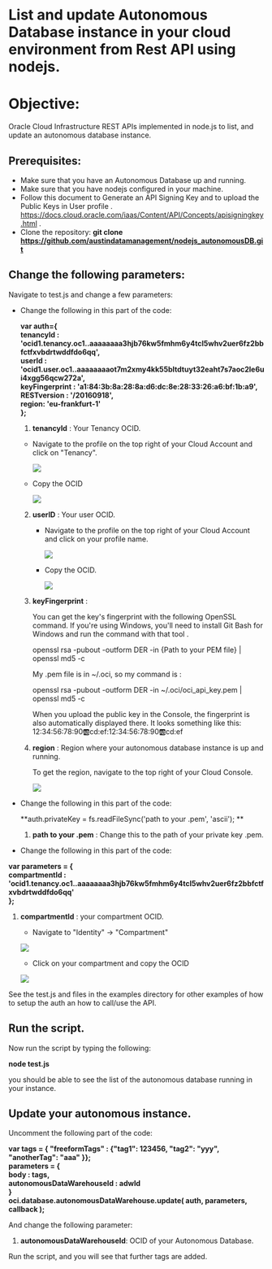 # List and update Autonomous Database instance in your cloud environment from Rest API using nodejs.

# Objective:

Oracle Cloud Infrastructure REST APIs implemented in node.js to list, and update an autonomous database instance.  

## Prerequisites:

- Make sure that you have an Autonomous Database up and running.    
- Make sure that you have nodejs configured in your machine.
- Follow this document to Generate an API Signing Key and to upload the Public Keys in User profile . 
  https://docs.cloud.oracle.com/iaas/Content/API/Concepts/apisigningkey.html . 
- Clone the repository: 
   **git clone https://github.com/austindatamanagement/nodejs_autonomousDB.git**

## Change the following parameters:

Navigate to test.js and change a few parameters:

- Change the following in this part of the code: 

  **var auth={  
      tenancyId : 'ocid1.tenancy.oc1..aaaaaaaa3hjb76kw5fmhm6y4tcl5whv2uer6fz2bbfctfxvbdrtwddfdo6qq',  
      userId : 'ocid1.user.oc1..aaaaaaaaot7m2xmy4kk55bltdtuyt32eaht7s7aoc2le6ui4xgg56qcw272a',  
      keyFingerprint : 'a1:84:3b:8a:28:8a:d6:dc:8e:28:33:26:a6:bf:1b:a9',  
      RESTversion : '/20160918',  
      region: 'eu-frankfurt-1'  
  };**  
  
  1. **tenancyId** : Your Tenancy OCID. 
    
    - Navigate to the profile on the top right of your Cloud Account and click on "Tenancy".
     
       ![](profile.png)
     
     - Copy the OCID
     
       ![](tenancy.png)
     
  2. **userID** : Your user OCID. 
  
     - Navigate to the profile on the top right of your Cloud Account and click on your profile name.
     
       ![](profile.png)
       
     - Copy the OCID. 
     
       ![](user.png)
       
  
  3. **keyFingerprint** : 
  
     You can get the key's fingerprint with the following OpenSSL command. If you're using Windows, you'll need to install Git Bash for Windows and run the command with that tool . 

     openssl rsa -pubout -outform DER -in {Path to your PEM file} | openssl md5 -c

     My .pem file is in ~/.oci, so my command is :
     
     openssl rsa -pubout -outform DER -in ~/.oci/oci_api_key.pem | openssl md5 -c

     When you upload the public key in the Console, the fingerprint is also automatically displayed there. It looks something like this: 12:34:56:78:90:ab:cd:ef:12:34:56:78:90:ab:cd:ef 
  
  4. **region** : Region where your autonomous database instance is up and running.   
  
     To get the region, navigate to the top right of your Cloud Console. 
     
     ![](region.png)

- Change the following in this part of the code:  
  
  **auth.privateKey = fs.readFileSync('path to your .pem', 'ascii');  **

  1. **path to your .pem** : Change this to the path of your private key .pem.  
  
- Change the following in this part of the code:  

**var parameters = {    
   compartmentId : 'ocid1.tenancy.oc1..aaaaaaaa3hjb76kw5fmhm6y4tcl5whv2uer6fz2bbfctfxvbdrtwddfdo6qq'  
};**  

  1. **compartmentId** : your compartment OCID.
  
      - Navigate to "Identity" -> "Compartment"
      
      ![](navigate.png)
      
      - Click on your compartment and copy the OCID 
      
      ![](com.png)
      
      
See the test.js and files in the examples directory for other examples of how to setup the auth an how to call/use the API.

## Run the script.

Now run the script by typing the following:

**node test.js** 

you should be able to see the list of the autonomous database running in your instance. 

## Update your autonomous instance. 

Uncomment the following part of the code:

**var tags = { "freeformTags" : {"tag1": 123456, "tag2": "yyy", "anotherTag": "aaa" }};  
  parameters = {  
    body : tags,  
    autonomousDataWarehouseId : adwId  
}  
oci.database.autonomousDataWarehouse.update( auth, parameters, callback );**  

And change the following parameter: 

 1. **autonomousDataWarehouseId**: OCID of your Autonomous Database. 
 
Run the script, and you will see that further tags are added.



